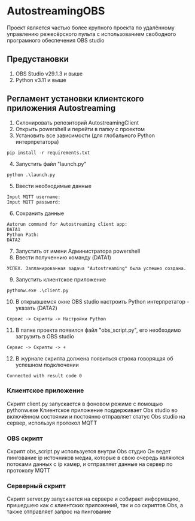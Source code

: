 # AutostreamingOBS

Проект является частью более крупного проекта по удалённому управлению режесёрского пульта с использованием свободного програмного обеспечения OBS studio

## Предустановки
1. OBS Studio v29.1.3 и выше
2. Python v3.11 и выше

## Регламент установки клиентского приложения Autostreaming

1. Склонировать репозиторий AutostreamingClient
2. Открыть powershell и перейти в папку с проектом
3. Установить все зависимости (для глобального Python интерпретатора)
```
pip install -r requirements.txt
```
4. Запустить файл "launch.py"
```
python .\launch.py
```
5. Ввести необходимые данные
```
Input MQTT username:
Input MQTT password:
```
6. Сохранить данные
```
Autorun command for Autostreaming client app:
DATA1
Python Path:
DATA2
```
7. Запустить от имени Администратора powershell
8. Ввести полученнию команду (DATA1)
```
УСПЕХ. Запланированная задача "Autostreaming" была успешно создана.
```
9. Запустить клиентское приложение
```
pythonw.exe .\client.py
```
10. В открывшемся окне OBS studio настроить Python интерпретатор - указать (DATA2)
```
Сервис -> Скрипты -> Настройки Python
```
11. В папке проекта появился файл "obs_script.py", его  необходимо загрузить в OBS studio
```
Сервис -> Скрипты -> +
``` 

12. В журнале скрипта должена появиться строка говорящая об успешном подключении
```
Connected with result code 0
```

### Клиентское приложение

Скрипт client.py запускается в фоновом режиме с помощью pythonw.exe
Клиентское приложение поддерживает Obs studio во включённом состоянии и постоянно отправляет статус Obs studio на сервер, используя протокол MQTT

### OBS скрипт

Скрипт obs_script.py используется внутри Obs студио
Он ведет пингование ip источников медиа, которые в свою очередь являются потоками данных с ip камер, и отправляет данные на сервер по протоколу MQTT

### Серверный скрипт

Скрипт server.py запускается на сервере и собирает информацию, пришедшею как с клиентских приложений, так и со скриптов Obs, а также отправляет запрос на пингование
